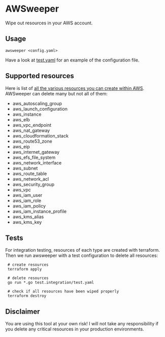 # AWSweeper

Wipe out resources in your AWS account.

## Usage

    awsweeper <config.yaml>
    
Have a look at [test.yaml](test.integration/test.yaml) for an example of the configuration file.
    
## Supported resources

Here is list of [all the various resources you can create within AWS](http://docs.aws.amazon.com/AWSCloudFormation/latest/UserGuide/aws-template-resource-type-ref.html).
AWSweeper can delete many but not all of them:

- aws_autoscaling_group
- aws_launch_configuration
- aws_instance
- aws_elb
- aws_vpc_endpoint
- aws_nat_gateway
- aws_cloudformation_stack
- aws_route53_zone
- aws_eip
- aws_internet_gateway
- aws_efs_file_system
- aws_network_interface
- aws_subnet
- aws_route_table
- aws_network_acl
- aws_security_group
- aws_vpc
- aws_iam_user
- aws_iam_role
- aws_iam_policy
- aws_iam_instance_profile
- aws_kms_alias
- aws_kms_key

## Tests

For integration testing, resources of each type are created with terraform. Then we run awsweeper with a test
configuration to delete all resources:

     # create resources
     terraform apply
     
     # delete resources
     go run *.go test.integration/test.yaml
     
     # check if all resources have been wiped properly
     terraform destroy

## Disclaimer

You are using this tool at your own risk! I will not take any responsibility if you delete any critical resources in your
production environments.
